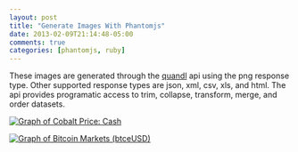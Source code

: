 ```yaml
---
layout: post
title: "Generate Images With Phantomjs"
date: 2013-02-09T21:14:48-05:00
comments: true
categories: [phantomjs, ruby]
---
```


<p>These images are generated through the <a href="http://quandl.com">quandl</a> api using the png response type. Other supported response types are json, xml, csv, xls, and html. The api provides programatic access to trim, collapse, transform, merge, and order datasets.</p>

<!-- more -->

<p><a target='blank' href='http://www.quandl.com/OFDP/COBALT_51-Cobalt-Price-Cash?utm_source=quandl&utm_medium=graph' /><img src='http://www.quandl.com/OFDP-Open-Financial-Data-Project/COBALT_51-Cobalt-Price-Cash.png?dataset[trim_start]=2013-07-02&dataset[trim_end]=2014-02-13&dataset[width]=853&dataset[height]=480&dataset[visible_columns]=0&dataset[y_axis_min]=24500&dataset[y_axis_max]=31300&dataset[y_axis_dual_min]=null&dataset[y_axis_dual_max]=null&dataset[graph_title]=Cobalt%20Price%3A%20Cash&dataset[graph_source]=Open%20Financial%20Data%20Project' alt='Graph of Cobalt Price: Cash'/></a></p>

<p><a target='blank' href='http://www.quandl.com/BITCOIN/BTCEUSD-Bitcoin-Markets-btceUSD?utm_source=quandl&utm_medium=graph' /><img src='http://www.quandl.com/BITCOIN-Bitcoin-Charts/BTCEUSD-Bitcoin-Markets-btceUSD.png?dataset[trim_start]=2013-05-16&dataset[trim_end]=2014-02-15&dataset[width]=853&dataset[height]=480&dataset[visible_columns]=0&dataset[y_axis_min]=65.501&dataset[y_axis_max]=1072.5&dataset[y_axis_dual_min]=null&dataset[y_axis_dual_max]=null&dataset[graph_title]=Bitcoin%20Markets%20(btceUSD)&dataset[graph_source]=Bitcoin%20Charts' alt='Graph of Bitcoin Markets (btceUSD)'/></a></p>